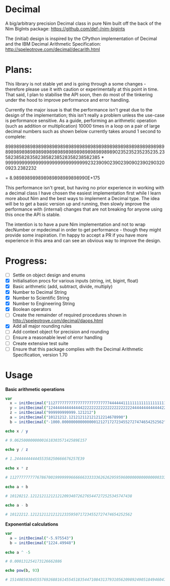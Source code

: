 # Decimal
A big/arbitrary precision Decimal class in pure Nim built off the back of the Nim BigInts package: https://github.com/def-/nim-bigints

The (initial) design is inspired by the CPython implementation of Decimal and the IBM Decimal Arithmetic Specification: http://speleotrove.com/decimal/decarith.html

# Plans:

This library is not stable yet and is going through a some changes - therefore please use it with caution or experimentally at this point in time. That said, I plan to stabilise the API soon, then do most of the tinkering under the hood to improve performance and error handling. 

Currently the major issue is that the performance isn't great due to the design of the implementation; this isn't really a problem unless the use-case is performance sensitive. As a guide, performing an arithmetic operation (such as addition or multiplication) 10000 times in a loop on a pair of large decimal numbers such as shown below currently takes around 1 second to complete:

898989898989898989898989898989898989898989898989898989898989898989898989898989898989898989898989890235235235235235.2358238582835823858238528358238582385 * 
99999999999999999999999999999923239090239023909023902903200923.2382232

= 8.989898989898989898989898990E+175

This performance isn't great, but having no prior experience in working with a decimal class I have chosen the easiest implementation first while I learn more about Nim and the best ways to implement a Decimal type. The idea will be to get a basic version up and running, then slowly improve the performance with (internal) changes that are not breaking for anyone using this once the API is stable.

The intention is to have a pure Nim implementation and not to wrap decNumber or mpdecimal in order to get performance - though they might provide some inspiration. I'm happy to accept a PR if you have more experience in this area and can see an obvious way to improve the design.

# Progress:

- [ ] Settle on object design and enums
- [x] Initialisation procs for various inputs (string, int, bigint, float)
- [x] Basic arithmetic (add, subtract, divide, multiply)
- [x] Number to Decimal String
- [x] Number to Scientific String
- [X] Number to Engineering String
- [x] Boolean operators
- [ ] Create the remainder of required procedures shown in http://speleotrove.com/decimal/daops.html
- [x] Add all major rounding rules
- [ ] Add context object for precision and rounding
- [ ] Ensure a reasonable level of error handling
- [ ] Create extensive test suite
- [ ] Ensure that this package complies with the Decimal Arithmetic Specification, version 1.70 

# Usage

**Basic arithmetic operations**

```nim
var
  x = initDecimal("112777777777777777777777777444444111111111111111111111111111111111444444444444444444444444777779999999999999999999999999999999999999999999999999999999999999999999999999999999999999999999999999999999999999999934.0")
  y = initDecimal("1244444444444442222222222222222222222444444444444422.0")
  z = initDecimal("999999999999.121212")
  a = initDecimal("10121212.121212112121212214678990")
  b = initDecimal("-1000.000000000000000121271727234552727474654252562")

echo x / y 

# 9.0625000000000161830357142589E157
    
echo y / z    

# 1.2444444444455358250666676257E39
    
echo x * z

# 112777777777678670019999999666666333333626262959596000000000000000333333333333040404000000333335555555262624269359999999999999999999999999999999999999999999999999999999999999999999999999999999999999999999999934000000000058.0000080
    
echo a + b

# 10120212.121212112121212093407262765447272525345747438
    
echo a - b

# 10122212.121212112121212335950717234552727474654252562
```
    
**Exponential calculations**

```nim
var
  a = initDecimal("-5.975543")
  b = initDecimal("1224.49948")
  
echo a ^ -5

# 0.000131254173126662886

echo pow(b, 93)

# 151408503845557692688161455451835447108431379310562098924905184946047495232330089520869458443924236560548387123650341098442981720802261916208953596118006180370925303743522295828040225912366152816909107734776067977664083437385502081437181220051456046474924292361686836920559344917448828075.222712034619105279651818260964290535195597667892958201436724766360511193555130344656098400628427608663827569617598350983466539576093349652128965891746764519526204773501798720547231828263232570323258336204178874031658184989115618939692323356264842333898299722548210927256162834874844807455759293580889759180946862143069572501479860330923104848828654110783949637763229615789299900456895449295821520704805116588168677694568238366578731331197022318771246362395890679808

```
